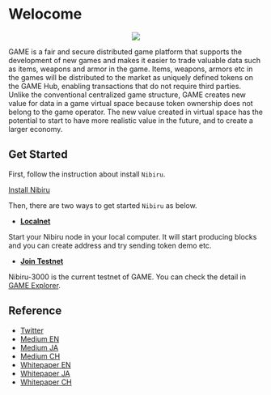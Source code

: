 # Welocome


<p align="center">
  <img src="./welcome.png">
</p>

GAME is a fair and secure distributed game platform that supports the development of new games and makes it easier to trade valuable data such as items, weapons and armor in the game. Items, weapons, armors etc in the games will be distributed to the market as uniquely defined tokens on the GAME Hub, enabling transactions that do not require third parties. Unlike the conventional centralized game structure, GAME creates new value for data in a game virtual space because token ownership does not belong to the game operator. The new value created in virtual space has the potential to start to have more realistic value in the future, and to create a larger economy.


## Get Started
First, follow the instruction about install `Nibiru`.

[Install Nibiru](install/install.md)

Then, there are two ways to get started `Nibiru` as below.

- [**Localnet**](localnets/localnet.md)

Start your Nibiru node in your local computer.
It will start producing blocks and you can create address and try sending token demo etc.

- [**Join Testnet**](testnets/fullnode.md)

Nibiru-3000 is the current testnet of GAME.
You can check the detail in [GAME Explorer](https://nibiru-3000.game-explorer.io/).

## Reference
- [Twitter](https://twitter.com/_GAME_official)
- [Medium EN](https://medium.com/game/english/home)
- [Medium JA](https://medium.com/game/japanese/home)
- [Medium CH](https://medium.com/game/chinese/home)
- [Whitepaper EN](https://whitepaper.gamenet.one/en)
- [Whitepaper JA](https://whitepaper.gamenet.one/ja)
- [Whitepaper CH](https://whitepaper.gamenet.one/ch)
